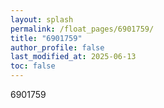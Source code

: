 ```yaml
---
layout: splash
permalink: /float_pages/6901759/
title: "6901759"
author_profile: false
last_modified_at: 2025-06-13
toc: false
---
```

 
6901759
